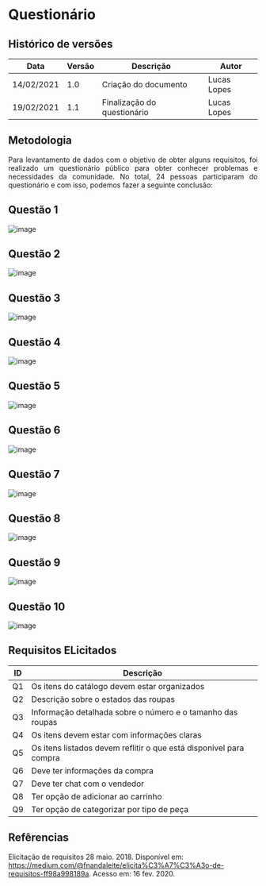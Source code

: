 # Questionário

## Histórico de versões 

| Data | Versão | Descrição | Autor |
|------|--------|-----------|-------|
| 14/02/2021 | 1.0 | Criação do documento | Lucas Lopes |
| 19/02/2021 | 1.1 | Finalização do questionário | Lucas Lopes |

## Metodologia

<p align="justify"> Para levantamento de dados com o objetivo de obter alguns requisitos, foi realizado um questionário público para obter conhecer problemas e necessidades da comunidade. No total, 24 pessoas participaram  do questionário e com isso, podemos fazer a seguinte conclusão: </p>

## Questão 1

![image](https://user-images.githubusercontent.com/38164895/108523338-8b2f3400-72ac-11eb-953f-53665a48bf30.png)


## Questão 2

![image](https://user-images.githubusercontent.com/38164895/108523466-b44fc480-72ac-11eb-8fdd-d25b75d719a1.png)

## Questão 3

![image](https://user-images.githubusercontent.com/38164895/108523853-2a542b80-72ad-11eb-8a5c-8b5c0c9dfb1d.png)


## Questão 4

![image](https://user-images.githubusercontent.com/38164895/108524046-61c2d800-72ad-11eb-9c1c-35c6331a24a3.png)


## Questão 5

![image](https://user-images.githubusercontent.com/38164895/108525386-c7fc2a80-72ae-11eb-842b-ba87b41a0542.png)


## Questão 6

![image](https://user-images.githubusercontent.com/38164895/108524430-c54d0580-72ad-11eb-8ac4-51fc746678a1.png)

## Questão 7

![image](https://user-images.githubusercontent.com/38164895/108525548-f5e16f00-72ae-11eb-8965-6329cecba02d.png)

## Questão 8

![image](https://user-images.githubusercontent.com/38164895/108525668-1ad5e200-72af-11eb-8f43-bfe9bfbcb14b.png)

## Questão 9

![image](https://user-images.githubusercontent.com/38164895/108525873-4c4ead80-72af-11eb-8e76-5ad226b897a7.png)

## Questão 10 

![image](https://user-images.githubusercontent.com/38164895/108526096-84ee8700-72af-11eb-9494-a9a4ff640549.png)


## Requisitos ELicitados

| ID | Descrição | 
|------|--------|
| Q1 | Os itens do catálogo devem estar organizados |
| Q2 | Descrição sobre o estados das roupas |
| Q3 | Informação detalhada sobre o número e o tamanho das roupas |
| Q4 | Os itens devem estar com informações claras |
| Q5 | Os itens listados devem reflitir o que está disponivel para compra |
| Q6 | Deve ter informações da compra |
| Q7 | Deve ter chat com o vendedor |
| Q8 | Ter opção de adicionar ao carrinho |
| Q9 | Ter opção de categorizar por tipo de peça |

## Refêrencias

Elicitação de requisitos 28 maio. 2018. Disponível em: https://medium.com/@fnandaleite/elicita%C3%A7%C3%A3o-de-requisitos-ff98a998189a. Acesso em: 16 fev. 2020.
